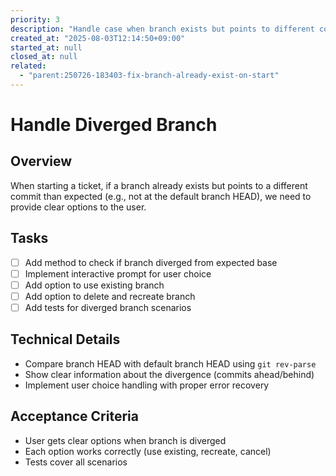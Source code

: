 ```yaml
---
priority: 3
description: "Handle case when branch exists but points to different commit"
created_at: "2025-08-03T12:14:50+09:00"
started_at: null
closed_at: null
related:
  - "parent:250726-183403-fix-branch-already-exist-on-start"
---
```


# Handle Diverged Branch

## Overview
When starting a ticket, if a branch already exists but points to a different commit than expected (e.g., not at the default branch HEAD), we need to provide clear options to the user.

## Tasks
- [ ] Add method to check if branch diverged from expected base
- [ ] Implement interactive prompt for user choice
- [ ] Add option to use existing branch
- [ ] Add option to delete and recreate branch
- [ ] Add tests for diverged branch scenarios

## Technical Details
- Compare branch HEAD with default branch HEAD using `git rev-parse`
- Show clear information about the divergence (commits ahead/behind)
- Implement user choice handling with proper error recovery

## Acceptance Criteria
- User gets clear options when branch is diverged
- Each option works correctly (use existing, recreate, cancel)
- Tests cover all scenarios